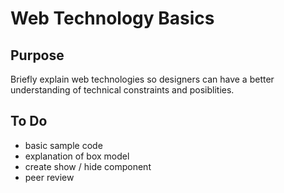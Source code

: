 # Web Technology Basics

## Purpose

Briefly explain web technologies so designers can have a better understanding of technical constraints and posiblities.

## To Do

- basic sample code
- explanation of box model
- create show / hide component
- peer review

